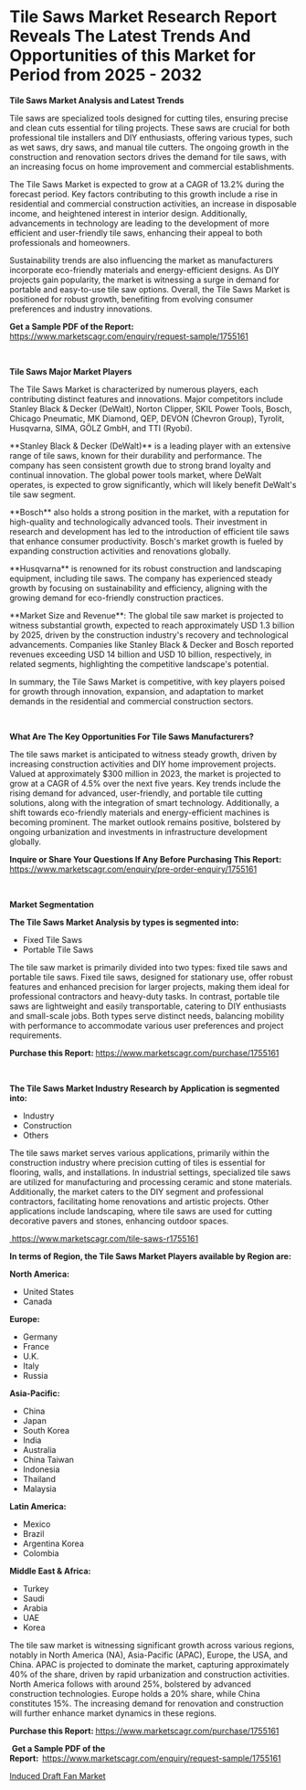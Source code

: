 <p><h1>Tile Saws Market Research Report Reveals The Latest Trends And Opportunities of this Market for Period from 2025 - 2032</h1></p><p><strong>Tile Saws Market Analysis and Latest Trends</strong></p>
<p><p>Tile saws are specialized tools designed for cutting tiles, ensuring precise and clean cuts essential for tiling projects. These saws are crucial for both professional tile installers and DIY enthusiasts, offering various types, such as wet saws, dry saws, and manual tile cutters. The ongoing growth in the construction and renovation sectors drives the demand for tile saws, with an increasing focus on home improvement and commercial establishments.</p><p>The Tile Saws Market is expected to grow at a CAGR of 13.2% during the forecast period. Key factors contributing to this growth include a rise in residential and commercial construction activities, an increase in disposable income, and heightened interest in interior design. Additionally, advancements in technology are leading to the development of more efficient and user-friendly tile saws, enhancing their appeal to both professionals and homeowners. </p><p>Sustainability trends are also influencing the market as manufacturers incorporate eco-friendly materials and energy-efficient designs. As DIY projects gain popularity, the market is witnessing a surge in demand for portable and easy-to-use tile saw options. Overall, the Tile Saws Market is positioned for robust growth, benefiting from evolving consumer preferences and industry innovations.</p></p>
<p><strong>Get a Sample PDF of the Report:&nbsp;</strong> <a href="https://www.marketscagr.com/enquiry/request-sample/1755161?utm_campaign=2987&utm_medium=2&utm_source=Github&utm_content=ia&utm_term=10042025&utm_id=tile-saws">https://www.marketscagr.com/enquiry/request-sample/1755161</a></p>
<p>&nbsp;</p>
<p><strong>Tile Saws Major Market Players</strong></p>
<p><p>The Tile Saws Market is characterized by numerous players, each contributing distinct features and innovations. Major competitors include Stanley Black & Decker (DeWalt), Norton Clipper, SKIL Power Tools, Bosch, Chicago Pneumatic, MK Diamond, QEP, DEVON (Chevron Group), Tyrolit, Husqvarna, SIMA, GÖLZ GmbH, and TTI (Ryobi).</p><p>**Stanley Black & Decker (DeWalt)** is a leading player with an extensive range of tile saws, known for their durability and performance. The company has seen consistent growth due to strong brand loyalty and continual innovation. The global power tools market, where DeWalt operates, is expected to grow significantly, which will likely benefit DeWalt's tile saw segment.</p><p>**Bosch** also holds a strong position in the market, with a reputation for high-quality and technologically advanced tools. Their investment in research and development has led to the introduction of efficient tile saws that enhance consumer productivity. Bosch's market growth is fueled by expanding construction activities and renovations globally.</p><p>**Husqvarna** is renowned for its robust construction and landscaping equipment, including tile saws. The company has experienced steady growth by focusing on sustainability and efficiency, aligning with the growing demand for eco-friendly construction practices.</p><p>**Market Size and Revenue**: The global tile saw market is projected to witness substantial growth, expected to reach approximately USD 1.3 billion by 2025, driven by the construction industry's recovery and technological advancements. Companies like Stanley Black & Decker and Bosch reported revenues exceeding USD 14 billion and USD 10 billion, respectively, in related segments, highlighting the competitive landscape's potential.</p><p>In summary, the Tile Saws Market is competitive, with key players poised for growth through innovation, expansion, and adaptation to market demands in the residential and commercial construction sectors.</p></p>
<p>&nbsp;</p>
<p><strong>What Are The Key Opportunities For Tile Saws Manufacturers?</strong></p>
<p><p>The tile saws market is anticipated to witness steady growth, driven by increasing construction activities and DIY home improvement projects. Valued at approximately $300 million in 2023, the market is projected to grow at a CAGR of 4.5% over the next five years. Key trends include the rising demand for advanced, user-friendly, and portable tile cutting solutions, along with the integration of smart technology. Additionally, a shift towards eco-friendly materials and energy-efficient machines is becoming prominent. The market outlook remains positive, bolstered by ongoing urbanization and investments in infrastructure development globally.</p></p>
<p><strong>Inquire or Share Your Questions If Any Before Purchasing This Report:</strong> <a href="https://www.marketscagr.com/enquiry/pre-order-enquiry/1755161?utm_campaign=2987&utm_medium=2&utm_source=Github&utm_content=ia&utm_term=10042025&utm_id=tile-saws">https://www.marketscagr.com/enquiry/pre-order-enquiry/1755161</a></p>
<p>&nbsp;</p>
<p><strong>Market Segmentation</strong></p>
<p><strong>The Tile Saws Market Analysis by types is segmented into:</strong></p>
<p><ul><li>Fixed Tile Saws</li><li>Portable Tile Saws</li></ul></p>
<p><p>The tile saw market is primarily divided into two types: fixed tile saws and portable tile saws. Fixed tile saws, designed for stationary use, offer robust features and enhanced precision for larger projects, making them ideal for professional contractors and heavy-duty tasks. In contrast, portable tile saws are lightweight and easily transportable, catering to DIY enthusiasts and small-scale jobs. Both types serve distinct needs, balancing mobility with performance to accommodate various user preferences and project requirements.</p></p>
<p><strong>Purchase this Report:&nbsp;</strong><a href="https://www.marketscagr.com/purchase/1755161?utm_campaign=2987&utm_medium=2&utm_source=Github&utm_content=ia&utm_term=10042025&utm_id=tile-saws">https://www.marketscagr.com/purchase/1755161</a></p>
<p>&nbsp;</p>
<p><strong>The Tile Saws Market Industry Research by Application is segmented into:</strong></p>
<p><ul><li>Industry</li><li>Construction</li><li>Others</li></ul></p>
<p><p>The tile saws market serves various applications, primarily within the construction industry where precision cutting of tiles is essential for flooring, walls, and installations. In industrial settings, specialized tile saws are utilized for manufacturing and processing ceramic and stone materials. Additionally, the market caters to the DIY segment and professional contractors, facilitating home renovations and artistic projects. Other applications include landscaping, where tile saws are used for cutting decorative pavers and stones, enhancing outdoor spaces.</p></p>
<p><a href="https://www.marketscagr.com/tile-saws-r1755161?utm_campaign=2987&utm_medium=2&utm_source=Github&utm_content=ia&utm_term=10042025&utm_id=tile-saws">&nbsp;https://www.marketscagr.com/tile-saws-r1755161</a></p>
<p><strong>In terms of Region, the Tile Saws Market Players available by Region are:</strong></p>
<p>
    <p> <strong> North America: </strong>
        <ul>
            <li>United States</li>
            <li>Canada</li>
        </ul>
        </p> 
    <p> <strong> Europe: </strong>
        <ul>
            <li>Germany</li>
            <li>France</li>
            <li>U.K.</li>
            <li>Italy</li>
            <li>Russia</li>
        </ul>
        </p> 
    <p> <strong> Asia-Pacific: </strong>
        <ul>
            <li>China</li>
            <li>Japan</li>
            <li>South Korea</li>
            <li>India</li>
            <li>Australia</li>
            <li>China Taiwan</li>
            <li>Indonesia</li>
            <li>Thailand</li>
            <li>Malaysia</li>
        </ul>
        </p> 
    <p> <strong> Latin America: </strong>
        <ul>
            <li>Mexico</li>
            <li>Brazil</li>
            <li>Argentina Korea</li>
            <li>Colombia</li>
        </ul>
        </p> 
    <p> <strong> Middle East & Africa: </strong>
        <ul>
            <li>Turkey</li>
            <li>Saudi</li>
            <li>Arabia</li>
            <li>UAE</li>
            <li>Korea</li>
        </ul>
    </p>
    </p>
<p><p>The tile saw market is witnessing significant growth across various regions, notably in North America (NA), Asia-Pacific (APAC), Europe, the USA, and China. APAC is projected to dominate the market, capturing approximately 40% of the share, driven by rapid urbanization and construction activities. North America follows with around 25%, bolstered by advanced construction technologies. Europe holds a 20% share, while China constitutes 15%. The increasing demand for renovation and construction will further enhance market dynamics in these regions.</p></p>
<p><strong>Purchase this Report: </strong><a href="https://www.marketscagr.com/purchase/1755161?utm_campaign=2987&utm_medium=2&utm_source=Github&utm_content=ia&utm_term=10042025&utm_id=tile-saws">https://www.marketscagr.com/purchase/1755161</a></p>
<p>&nbsp;<strong>Get a Sample PDF of the Report:&nbsp;&nbsp;</strong><a href="https://www.marketscagr.com/enquiry/request-sample/1755161?utm_campaign=2987&utm_medium=2&utm_source=Github&utm_content=ia&utm_term=10042025&utm_id=tile-saws">https://www.marketscagr.com/enquiry/request-sample/1755161</a></p>
<p><strong></strong></p>
<p><p><a href="https://github.com/ikokwuihepa/Market-Research-Report-List-1/blob/main/induced-draft-fan-market.md?utm_campaign=2987&utm_medium=2&utm_source=Github&utm_content=ia&utm_term=10042025&utm_id=tile-saws">Induced Draft Fan Market</a></p></p>